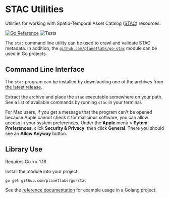 # STAC Utilities

Utilities for working with Spatio-Temporal Asset Catalog ([STAC](https://stacspec.org/)) resources.

[![Go Reference](https://pkg.go.dev/badge/github.com/planetlabs/go-stac.svg)](https://pkg.go.dev/github.com/planetlabs/go-stac)
![Tests](https://github.com/planetlabs/go-stac/actions/workflows/test.yml/badge.svg)

The `stac` command line utility can be used to crawl and validate STAC metadata.  In addition, the [`github.com/planetlabs/go-stac`](https://github.com/planetlabs/go-stac) module can be used in Go projects.

## Command Line Interface

The `stac` program can be installed by downloading one of the archives from [the latest release](https://github.com/planetlabs/go-stac/releases).

Extract the archive and place the `stac` executable somewhere on your path.  See a list of available commands by running `stac` in your terminal.

For Mac users, if you get a message that the program can't be opened because Apple cannot check it for malicious software, you can allow access in your system preferences.  Under the **Apple** menu > **Sytem Preferences**, click **Security & Privacy**, then click **General**.  There you should see an **Allow Anyway** button.

## Library Use

Requires Go >= 1.18

Install the module into your project.
```
go get github.com/planetlabs/go-stac
```

See the [reference documentation](https://pkg.go.dev/github.com/planetlabs/go-stac) for example usage in a Golang project.
